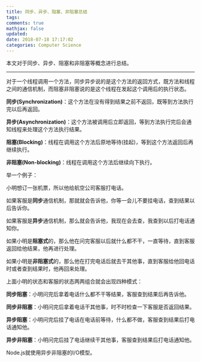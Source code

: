 ```yaml
---
title: 同步、异步、阻塞、非阻塞总结
tags:
comments: true
mathjax: false
updated:
date: 2018-07-18 17:17:02
categories: Computer Science
---
```


本文对于同步、异步、阻塞和非阻塞等概念进行总结。

<!-- more -->

---

对于一个线程调用一个方法，同步异步说的是这个方法的返回方式，既方法和线程之间的通信机制，而阻塞非阻塞说的是这个线程在发起这个调用后的执行状态。

**同步(Synchronization)**：这个方法在没有得到结果之前不返回，既等到方法执行完以后再返回。

**异步(Asynchronization)**：这个方法被调用后立即返回，等到方法执行完后会通知线程来处理这个方法执行结果。

**阻塞(Blocking)**：线程在调用这个方法后原地等待(挂起)，等到这个方法返回后再继续执行。

**非阻塞(Non-blocking)**：线程在调用这个方法后继续向下执行。

举一个例子：

小明想订一张机票，所以他给航空公司客服打电话。

如果客服是**同步**通信机制，那就就会告诉他，你等一会儿不要挂电话，查到结果以后告诉你。

如果客服是**异步**通信机制，那么就会告诉他，我现在会去查，我查到以后打电话通知你。

如果小明是**阻塞式**的，那么他在问完客服以后就什么都不干，一直等待，直到客服返回给他结果，他再进行处理。

如果小明是**非阻塞式**的，那么他在打完电话后就去干其他事，直到客服给他回电话时或者查到结果时，他再回来处理。

上面小明的状态和客服的状态两两组合就会出现四种模式：

**同步阻塞**：小明问完后拿着电话什么都不干等结果，客服查到结果后再告诉他。

**同步非阻塞**：小明问完后拿着电话干其他事，时不时检查一下客服是否返回结果。

**异步阻塞**：小明问完后挂了电话在电话前等待，什么都不做，客服查到结果后打电话通知他。

**异步非阻塞**：小明问完后挂了电话继续干其他事，客服查到结果后打电话通知他。

Node.js就使用异步非阻塞的I/O模型。